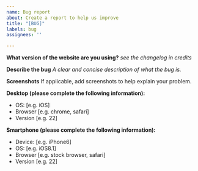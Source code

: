 ```yaml
---
name: Bug report
about: Create a report to help us improve
title: "[BUG]"
labels: bug
assignees: ''

---
```


**What version of the website are you using?**
_see the changelog in credits_


**Describe the bug**
_A clear and concise description of what the bug is._


**Screenshots**
If applicable, add screenshots to help explain your problem.


**Desktop (please complete the following information):**
 - OS: [e.g. iOS]
 - Browser [e.g. chrome, safari]
 - Version [e.g. 22]

**Smartphone (please complete the following information):**
 - Device: [e.g. iPhone6]
 - OS: [e.g. iOS8.1]
 - Browser [e.g. stock browser, safari]
 - Version [e.g. 22]
